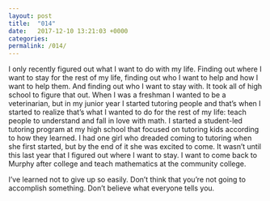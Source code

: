 ```yaml
---
layout: post
title:  "014"
date:   2017-12-10 13:21:03 +0000
categories: 
permalink: /014/
---
```


I only recently figured out what I want to do with my life. Finding out where I want to stay for the rest of my life, finding out who I want to help and how I want to help them. And finding out who I want to stay with. It took all of high school to figure that out. When I was a freshman I wanted to be a veterinarian, but in my junior year I started tutoring people and that’s when I started to realize that’s what I wanted to do for the rest of my life: teach people to understand and fall in love with math. I started a student-led tutoring program at my high school that focused on tutoring kids according to how they learned. I had one girl who dreaded coming to tutoring when she first started, but by the end of it she was excited to come. It wasn’t until this last year that I figured out where I want to stay. I want to come back to Murphy after college and teach mathematics at the community college.

I’ve learned not to give up so easily. Don’t think that you’re not going to accomplish something. Don’t believe what everyone tells you.